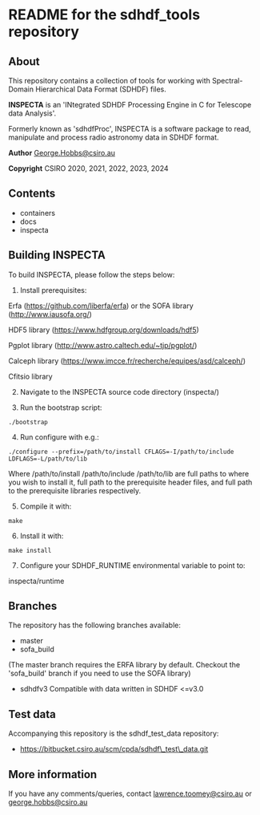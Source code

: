 # README for the sdhdf\_tools repository

## About

This repository contains a collection of tools for working with 
Spectral-Domain Hierarchical Data Format (SDHDF) files.

**INSPECTA** is an 'INtegrated SDHDF Processing Engine in C for Telescope data Analysis'. 

Formerly known as 'sdhdfProc', INSPECTA is a software package to read, 
manipulate and process radio astronomy data in SDHDF format.

**Author**    George.Hobbs@csiro.au

**Copyright** CSIRO 2020, 2021, 2022, 2023, 2024



## Contents

* containers
* docs
* inspecta 


## Building INSPECTA

To build INSPECTA, please follow the steps below:

1. Install prerequisites:

Erfa (https://github.com/liberfa/erfa) or the SOFA library (http://www.iausofa.org/)

HDF5 library (https://www.hdfgroup.org/downloads/hdf5) 

Pgplot library (http://www.astro.caltech.edu/~tjp/pgplot/)

Calceph library (https://www.imcce.fr/recherche/equipes/asd/calceph/)

Cfitsio library

2. Navigate to the INSPECTA source code directory (inspecta/)

3. Run the bootstrap script:
```
./bootstrap
```

4. Run configure with e.g.:
```
./configure --prefix=/path/to/install CFLAGS=-I/path/to/include LDFLAGS=-L/path/to/lib
```
Where /path/to/install /path/to/include /path/to/lib are full paths to where you
wish to install it, full path to the prerequisite header files, 
and full path to the prerequisite libraries respectively.

5. Compile it with:
```
make
```

6. Install it with:
```
make install
```

7. Configure your SDHDF\_RUNTIME environmental variable to point to:

inspecta/runtime


## Branches

The repository has the following branches available:
* master
* sofa\_build

(The master branch requires the ERFA library by default.
Checkout the 'sofa\_build' branch if you need to use the SOFA library)

* sdhdfv3
Compatible with data written in SDHDF <=v3.0


## Test data

Accompanying this repository is the sdhdf\_test\_data repository:
* https://bitbucket.csiro.au/scm/cpda/sdhdf\_test\_data.git


## More information

If you have any comments/queries, contact lawrence.toomey@csiro.au or george.hobbs@csiro.au

